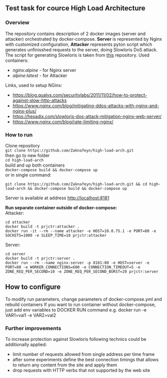 ## Test task for cource High Load Architecture

### Overview

The repository contains description of 2 docker images (server and attacker) orchestrated by docker-compose. **Server** is represented by Nginx with customized configuration, **Attacker** represents pyton script which generates unfinisshed requests to the server, doing Slowloris DoS attack.
The script for generating Slowloris is taken from [this](https://github.com/gkbrk/slowloris) repository.
Used containers:

- _nginx:alpine_ - for Nginx server
- _alpine:latest_ - for Attacker

Links, used to setup NGinx:

- https://blog.qualys.com/securitylabs/2011/11/02/how-to-protect-against-slow-http-attacks
- https://www.nginx.com/blog/mitigating-ddos-attacks-with-nginx-and-nginx-plus/
- https://hexadix.com/slowloris-dos-attack-mitigation-nginx-web-server/
- https://www.nginx.com/blog/rate-limiting-nginx/

### How to run

Clone repository  
`git clone https://github.com/Zaknafeyn/high-load-arch.git`  
then go to new folder  
`cd high-load-arch`  
build and up both containers  
`docker-compose build && docker-compose up`  
or in single command:

```
git clone https://github.com/Zaknafeyn/high-load-arch.git && cd high-load-arch && docker-compose build && docker-compose up
```

Server is available at address [http://localhost:8181](http://localhost:8181)

**Run separate container outside of docker-compose:**  
Attacker:

```
cd attacker
docker build -t prjctr:attacker .
docker run -it --rm --name attacker -e HOST=10.0.75.1 -e PORT=80 -e SOCKETS=1000 -e SLEEP_TIME=10 prjctr:attacker
```

Server:

```
cd server
docker build -t prjctr:server .
docker run --rm --name nginx-server -p 8181:80 -e HOST=server -e PORT=80 -e WORKER_CONNECTIONS=600 -e CONNECTION_TIMEOUT=5 -e ZONE_REQ_PER_SECOND=10 -e ZONE_REQ_PER_SECOND_BURST=20 prjctr:server
```

## How to configure

To modify run parameters, change parameters of docker-compose.yml and rebuild containers
If you want to run container without docker-compose, just add env variables to DOCKER RUN command e.g. docker run -e VAR1=val1 -e VAR2=val2

### Further improvements

To increase protection against Slowloris following technics could be additionally applied:

- limit number of requests allowed from single address per time frame
- after some experiments define the best connection timings that allows to return any content from the site and apply them
- drop requests with HTTP verbs that not supported by the web site

